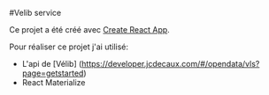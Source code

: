 #Velib service

Ce projet a été créé avec [Create React App](https://github.com/facebookincubator/create-react-app).




Pour réaliser ce projet j'ai utilisé:
* L'api de [Vélib] (https://developer.jcdecaux.com/#/opendata/vls?page=getstarted)
* React Materialize
